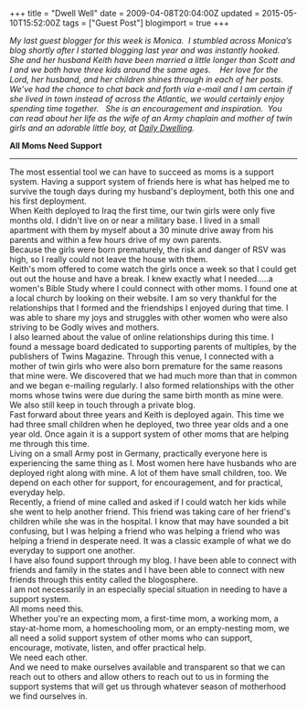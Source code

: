 +++
title = "Dwell Well"
date = 2009-04-08T20:04:00Z
updated = 2015-05-10T15:52:00Z
tags = ["Guest Post"]
blogimport = true 
+++

_My last guest blogger for this week is Monica.&#160; I stumbled across Monica’s blog shortly after I started blogging last year and was instantly hooked.&#160; She and her husband Keith have been married a little longer than Scott and I and we both have three kids around the same ages.&#160;&#160;&#160; Her love for the Lord, her husband, and her children shines through in each of her posts.&#160; We’ve had the chance to chat back and forth via e-mail and I am certain if she lived in town instead of across the Atlantic, we would certainly enjoy spending time together.&#160;&#160; She is an encouragement and inspiration.&#160; You can read about her life as the wife of an Army chaplain and mother of twin girls and an adorable little boy, at_ [_Daily Dwelling_](http://dailydwelling.com/)_.&#160;_ 

**All Moms Need Support**
 ****  

The most essential tool we can have to succeed as moms is a support system. Having a support system of friends here is what has helped me to survive the tough days during my husband's deployment, both this one and his first deployment.     
When Keith deployed to Iraq the first time, our twin girls were only five months old. I didn't live on or near a military base. I lived in a small apartment with them by myself about a 30 minute drive away from his parents and within a few hours drive of my own parents.       
Because the girls were born prematurely, the risk and danger of RSV was high, so I really could not leave the house with them.       
Keith's mom offered to come watch the girls once a week so that I could get out out the house and have a break. I knew exactly what I needed.....a women's Bible Study where I could connect with other moms. I found one at a local church by looking on their website. I am so very thankful for the relationships that I formed and the friendships I enjoyed during that time. I was able to share my joys and struggles with other women who were also striving to be Godly wives and mothers.      
I also learned about the value of online relationships during this time. I found a message board dedicated to supporting parents of multiples, by the publishers of Twins Magazine. Through this venue, I connected with a mother of twin girls who were also born premature for the same reasons that mine were. We discovered that we had much more than that in common and we began e-mailing regularly. I also formed relationships with the other moms whose twins were due during the same birth month as mine were. We also still keep in touch through a private blog.      
Fast forward about three years and Keith is deployed again. This time we had three small children when he deployed, two three year olds and a one year old. Once again it is a support system of other moms that are helping me through this time.      
Living on a small Army post in Germany, practically everyone here is experiencing the same thing as I. Most women here have husbands who are deployed right along with mine. A lot of them have small children, too. We depend on each other for support, for encouragement, and for practical, everyday help.      
Recently, a friend of mine called and asked if I could watch her kids while she went to help another friend. This friend was taking care of her friend's children while she was in the hospital. I know that may have sounded a bit confusing, but I was helping a friend who was helping a friend who was helping a friend in desperate need. It was a classic example of what we do everyday to support one another.      
I have also found support through my blog. I have been able to connect with friends and family in the states and I have been able to connect with new friends through this entity called the blogosphere.      
I am not necessarily in an especially special situation in needing to have a support system.      
All moms need this.      
Whether you're an expecting mom, a first-time mom, a working mom, a stay-at-home mom, a homeschooling mom, or an empty-nesting mom, we all need a solid support system of other moms who can support, encourage, motivate, listen, and offer practical help.      
We need each other.      
And we need to make ourselves available and transparent so that we can reach out to others and allow others to reach out to us in forming the support systems that will get us through whatever season of motherhood we find ourselves in.
